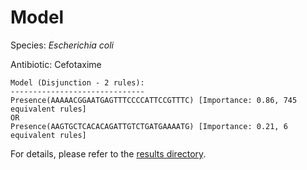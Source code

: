 
# Model

Species: *Escherichia coli*

Antibiotic: Cefotaxime

```
Model (Disjunction - 2 rules):
------------------------------
Presence(AAAAACGGAATGAGTTTCCCCATTCCGTTTC) [Importance: 0.86, 745 equivalent rules]
OR
Presence(AAGTGCTCACACAGATTGTCTGATGAAAATG) [Importance: 0.21, 6 equivalent rules]

```

For details, please refer to the [results directory](../../../../../results/scm_b/escherichia%20coli/cefotaxime/repeat_4/).


